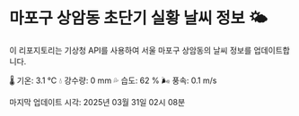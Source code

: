 
# 마포구 상암동 초단기 실황 날씨 정보 🌤️

이 리포지토리는 기상청 API를 사용하여 서울 마포구 상암동의 날씨 정보를 업데이트합니다. 

🌡️ 기온: 3.1 ℃
💧 강수량: 0 mm
💦 습도: 62 %
🌬️ 풍속: 0.1 m/s

마지막 업데이트 시각: 2025년 03월 31일 02시 08분    
